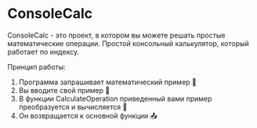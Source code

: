 # ConsoleCalc

ConsoleCalc - это проект, в котором вы можете решать простые математические операции. Простой консольный калькулятор, который работает по индексу.

Принцип работы:
1) Программа запрашивает математический пример 🤔
2) Вы вводите свой пример 📝
3) В функции CalculateOperation приведенный вами пример преобразуется и вычисляется 🔧
4) Он возвращается к основной функции 📤
